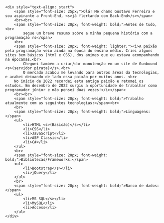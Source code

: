     <div style="text-align: start">
        <span style="font-size: 25px;">Olá! Me chamo Gustavo Ferreira e sou aspirante a Front-End, <s>já flertando com Back-End</s></span>
        <br><br>
        <span style="font-size: 20px; font-weight: bold;">Antes de tudo,<br>
            segue um breve resumo sobre a minha pequena história com a programação rs</span>
        <br>
        <span style="font-size: 20px; font-weight: lighter;"><i>A paixão pela programação veio ainda na época do ensino médio. Criei alguns sites bem básicos (html e CSS), dos animes que eu estava acompanhando na épocamas.<br>
            Cheguei também a criar/dar manutenção em um site de Gunbound <s>(servidor pirata)</s>.<br>
            O mercado acabou me levando para outros áreas da tecnologias, e acabei deixando de lado essa paixão por muitos anos. <br>
        No início de 2022 recordei esta antiga paixão e retomei os estudos. Em dezembro de 2022 surgiu a oportunidade de trabalhar como programador júnior e não pensei duas vezes!</i></span>
        <br><br>
        <span style="font-size: 20px; font-weight: bold;">Trabalho atualmente com as seguintes tecnologias:</span><br>
        <br>
        <span style="font-size: 20px; font-weight: bold;">Linguagens:</span>
        <ul>
            <li>HTML <s>(Basicão)</s></li>
            <li>CSS</li>
            <li>JavaScript</li>
            <li>ASP Classic</li>
            <li>C#</li>
        </ul>
        <br>
        <span style="font-size: 20px; font-weight: bold;">Bibliotecas/Frameworks:</span>
        <ul>
            <li>Bootstrap</s></li>
            <li>jQuery</li>
        </ul>
        <br>
        <span style="font-size: 20px; font-weight: bold;">Banco de dados:</span>
        <ul>
            <li>MS SQL</s></li>
            <li>MySQL</li>
            <li>Access</li>
        </ul>
    </div>
